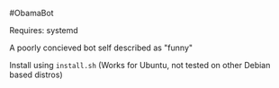 #ObamaBot

Requires:
systemd

A poorly concieved bot self described as "funny"

Install using `install.sh` (Works for Ubuntu, not tested on other Debian based distros)
